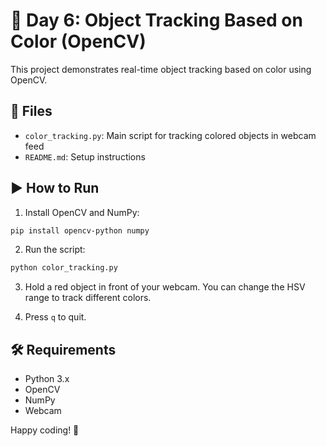 # 🎨 Day 6: Object Tracking Based on Color (OpenCV)

This project demonstrates real-time object tracking based on color using OpenCV.

## 📂 Files

- `color_tracking.py`: Main script for tracking colored objects in webcam feed
- `README.md`: Setup instructions

## ▶️ How to Run

1. Install OpenCV and NumPy:

```bash
pip install opencv-python numpy
```

2. Run the script:

```bash
python color_tracking.py
```

3. Hold a red object in front of your webcam. You can change the HSV range to track different colors.

4. Press `q` to quit.

## 🛠 Requirements

- Python 3.x
- OpenCV
- NumPy
- Webcam

Happy coding! 🧠
